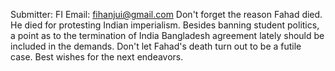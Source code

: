 Submitter: FI
Email: fihanjui@gmail.com
Don't forget the reason Fahad died. He died for protesting Indian imperialism. Besides banning student politics, a point as to the termination of India Bangladesh agreement lately should be included in the demands.
Don't let Fahad's death turn out to be a futile case. 
Best wishes for the next endeavors.